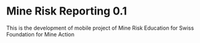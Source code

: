 Mine Risk Reporting 0.1
===========

This is the development of mobile project of Mine Risk Education for Swiss Foundation for Mine Action
